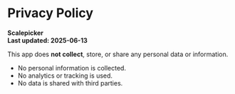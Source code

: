 # Privacy Policy

**Scalepicker**  
**Last updated: 2025-06-13**

This app does **not collect**, store, or share any personal data or information.

- No personal information is collected.  
- No analytics or tracking is used.  
- No data is shared with third parties.
